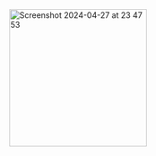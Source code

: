 <img width="245" alt="Screenshot 2024-04-27 at 23 47 53" src="https://github.com/F4rab1/AppStoreClone/assets/115568888/fcebb7ad-e295-4d39-9d21-7b0831aa3922">
